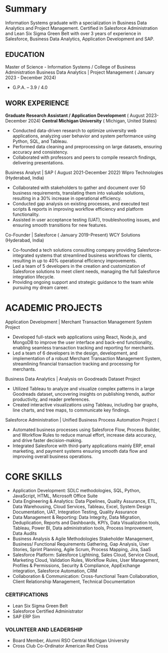 # Summary
Information Systems graduate with a specialization in Business Data Analytics and Project Management. Certified in Salesforce Administration and Lean Six Sigma Green Belt with over 3 years of experience in Salesforce, Business Data Analytics, Application Development and SAP.

## EDUCATION
Master of Science - Information Systems / College of Business Administration
Business Data Analytics | Project Management ( January 2023 - December 2024)
- G.P.A. – 3.9 / 4.0

## WORK EXPERIENCE
**Graduate Research Assistant / Application Development**
( August 2023-December 2024)
**Central Michigan University** 
( Michigan, United States)
- Conducted data-driven research to optimize university web applications, analyzing user behavior and system performance using Python, SQL, and Tableau.
- Performed data cleaning and preprocessing on large datasets, ensuring accuracy and consistency.
- Collaborated with professors and peers to compile research findings, delivering presentations.

Business Analyst | SAP ( August 2021-December 2022)
Wipro Technologies (Hyderabad, India)
- Collaborated with stakeholders to gather and document over 50 business requirements, translating them into valuable solutions, resulting in a 30% increase in operational efficiency.
- Conducted gap analysis on existing processes, and executed test scripts & reports in improving workflow efficiency and platform functionality.
- Assisted in user acceptance testing (UAT), troubleshooting issues, and ensuring smooth transitions for new features.

Co-Founder | Salesforce ( January 2019-Present)
WCY Solutions (Hyderabad, India)
- Co-founded a tech solutions consulting company providing Salesforce-integrated systems that streamlined business workflows for clients, resulting in up to 40% operational efficiency improvements.
- Led a team of 5 developers in the creation and customization of Salesforce solutions to meet client needs, managing the full Salesforce integration lifecycle.
- Providing ongoing support and strategic guidance to the team while pursuing my dream career.

# ACADEMIC PROJECTS
Application Development | Merchant Transaction Management System Project
- Developed full-stack web applications using React, Node.js, and MongoDB to improve the user interface and back-end functionality, enabling seamless transaction tracking and reporting for merchants.
- Led a team of 6 developers in the design, development, and implementation of a robust Merchant Transaction Management System, streamlining financial transaction tracking and processing for merchants.

Business Data Analytics | Analysis on Goodreads Dataset Project 
- Utilized Tableau to analyze and visualize complex patterns in a large Goodreads dataset, uncovering insights on publishing trends, author productivity, and reader preferences.
- Created interactive visualizations using Tableau, including bar graphs, line charts, and tree maps, to communicate key findings.

Salesforce Administration | Unified Business Process Automation Project (
- Automated business processes using Salesforce Flow, Process Builder, and Workflow Rules to reduce manual effort, increase data accuracy, and drive faster decision-making.
- Integrated Salesforce with third-party applications mainly ERP, email marketing, and payment systems ensuring smooth data flow and improving overall business operations.

# CORE SKILLS
- Application Development:
 SDLC methodologies, SQL, Python, JavaScript, HTML, Microsoft Office Suite
- Data Engineering & Analytics:
  Data Pipelines, Quality Assurance, ETL, Data Warehousing, Cloud Services, Tableau, Excel, System Design Documentation, UAT, Integration Testing, Quality Assurance
- Data Management & Reporting:
  Data Integrity, Data Migration, Deduplication, Reports and Dashboards, KPI’s, Data Visualization tools, Tableau, Power BI, Data administration tools, Process Improvement, Data Audits
- Business Analysis & Agile Methodologies
  Stakeholder Management, Business/ Functional Requirements Gathering, Gap Analysis, User Stories, Sprint Planning, Agile Scrum, Process Mapping, Jira, SaaS
- Salesforce Platform:
  Salesforce Lightning, Sales Cloud, Service Cloud, Marketing Cloud, Validation Rules, Workflow Rules, User Management, Profiles & Permissions, Security & Compliance, AppExchange 
  integration, Salesforce Automation, CRM
- Collaboration & Communication:
  Cross-functional Team Collaboration, Client Relationship Management, Technical Documentation

### CERTIFICATIONS 
- Lean Six Sigma Green Belt
- Salesforce Certified Administrator
- SAP ERP Sim

### VOLUNTEER AND LEADERSHIP
- Board Member, Alumni RSO
  Central Michigan University 
- Cross Club Co-Ordinator
  American Red Cross 


